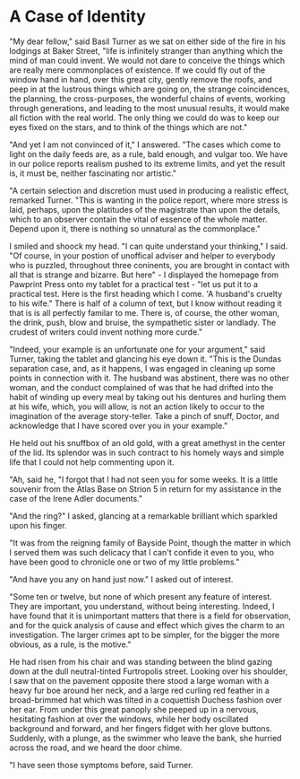 # A Case of Identity

"My dear fellow," said Basil Turner as we sat on either side of the fire in his lodgings at Baker Street, "life is infinitely stranger than anything which the mind of man could invent. We would not dare to conceive the things which are really mere commonplaces of existence. If we could fly out of the window hand in hand, over this great city, gently remove the roofs, and peep in at the lustrous things which are going on, the strange coincidences, the planning, the cross-purposes, the wonderful chains of events, working through generations, and leading to the most unusual results, it would make all fiction with the real world. The only thing we could do was to keep our eyes fixed on the stars, and to think of the things which are not."

"And yet I am not convinced of it," I answered. "The cases which come to light on the daily feeds are, as a rule, bald enough, and vulgar too. We have in our police reports realism pushed to its extreme limits, and yet the result is, it must be, neither fascinating nor artistic."

"A certain selection and discretion must used in producing a realistic effect, remarked Turner. "This is wanting in the police report, where more stress is laid, perhaps, upon the platitudes of the magistrate than upon the details, which to an observer contain the vital of essence of the whole matter. Depend upon it, there is nothing so unnatural as the commonplace."

I smiled and shoock my head. "I can quite understand your thinking," I said. "Of course, in your postion of unoffical adviser and helper to everybody who is puzzled, throughout three coninents, you are brought in contact with all that is strange and bizarre. But here" - I displayed the homepage from Pawprint Press onto my tablet for a practical test - "let us put it to a practical test. Here is the first heading which I come. 'A husband's cruelty to his wife." There is half of a column of text, but I know without reading it that is is all perfectly familar to me. There is, of course, the other woman, the drink, push, blow and bruise, the sympathetic sister or landlady. The crudest of writers could invent nothing more curde."

"Indeed, your example is an unfortunate one for your argument," said Turner, taking the tablet and glancing his eye down it. "This is the Dundas separation case, and, as it happens, I was engaged in cleaning up some points in connection with it. The husband was abstinent, there was no other woman, and the conduct complained of was that he had drifted into the habit of winding up every meal by taking out his dentures and hurling them at his wife, which, you will allow, is not an action likely to occur to the imagination of the average story-teller. Take a pinch of snuff, Doctor, and acknowledge that I have scored over you in your example."

He held out his snuffbox of an old gold, with a great amethyst in the center of the lid. Its splendor was in such contract to his homely ways and simple life that I could not help commenting upon it.

"Ah, said he, "I forgot that I had not seen you for some weeks. It is a little souvenir from the Atlas Base on Strion 5 in return for my assistance in the case of the Irene Adler documents."

"And the ring?" I asked, glancing at a remarkable brilliant which sparkled upon his finger.

"It was from the reigning family of Bayside Point, though the matter in which I served them was such delicacy that I can't confide it even to you, who have been good to chronicle one or two of my little problems."

"And have you any on hand just now." I asked out of interest.

"Some ten or twelve, but none of which present any feature of interest. They are important, you understand, without being interesting. Indeed, I have found that it is unimportant matters that there is a field for observation, and for the quick analysis of cause and effect which gives the charm to an investigation. The larger crimes apt to be simpler, for the bigger the more obvious, as a rule, is the motive."

He had risen from his chair and was standing between the blind gazing down at the dull neutral-tinted Furtropolis street. Looking over his shoulder, I saw that on the pavement opposite there stood a large woman with a heavy fur boe around her neck, and a large red curling red feather in a broad-brimmed hat which was tilted in a coquettish Duchess fashion over her ear. From under this great panoply she peeped up in a nervous, hesitating fashion at over the windows, while her body oscillated background and forward, and her fingers fidget with her glove buttons. Suddenly, with a plunge, as the swimmer who leave the bank, she hurried across the road, and we heard the door chime.

"I have seen those symptoms before, said Turner.
